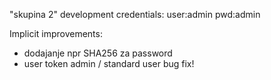 "skupina 2" development credentials:
user:admin
pwd:admin

Implicit improvements:
- dodajanje npr SHA256 za password
- user token admin / standard user bug fix!